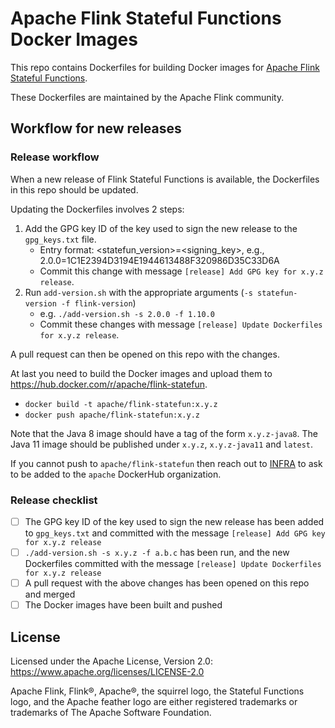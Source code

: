 Apache Flink Stateful Functions Docker Images
=============================================

This repo contains Dockerfiles for building Docker images for [Apache Flink Stateful Functions](https://github.com/apache/flink-statefun).

These Dockerfiles are maintained by the Apache Flink community.

Workflow for new releases
-------------------------

### Release workflow

When a new release of Flink Stateful Functions is available, the Dockerfiles in this repo should be updated.

Updating the Dockerfiles involves 2 steps:

1. Add the GPG key ID of the key used to sign the new release to the `gpg_keys.txt` file.
    * Entry format: <statefun_version>=<signing_key>, e.g., 2.0.0=1C1E2394D3194E1944613488F320986D35C33D6A
    * Commit this change with message `[release] Add GPG key for x.y.z release`.
2. Run `add-version.sh` with the appropriate arguments (`-s statefun-version -f flink-version`)
    * e.g. `./add-version.sh -s 2.0.0 -f 1.10.0`
    * Commit these changes with message `[release] Update Dockerfiles for x.y.z release`.

A pull request can then be opened on this repo with the changes.

At last you need to build the Docker images and upload them to https://hub.docker.com/r/apache/flink-statefun.

* `docker build -t apache/flink-statefun:x.y.z`
* `docker push apache/flink-statefun:x.y.z`

Note that the Java 8 image should have a tag of the form `x.y.z-java8`.
The Java 11 image should be published under `x.y.z`, `x.y.z-java11` and `latest`.

If you cannot push to `apache/flink-statefun` then reach out to [INFRA](https://issues.apache.org/jira/projects/INFRA/issues) to ask to be added to the `apache` DockerHub organization.

### Release checklist

- [ ] The GPG key ID of the key used to sign the new release has been added to `gpg_keys.txt` and
      committed with the message `[release] Add GPG key for x.y.z release`
- [ ] `./add-version.sh -s x.y.z -f a.b.c` has been run, and the new Dockerfiles committed with
      the message `[release] Update Dockerfiles for x.y.z release`
- [ ] A pull request with the above changes has been opened on this repo and merged
- [ ] The Docker images have been built and pushed

License
-------

Licensed under the Apache License, Version 2.0: https://www.apache.org/licenses/LICENSE-2.0

Apache Flink, Flink®, Apache®, the squirrel logo, the Stateful Functions logo, and the Apache feather logo are either
registered trademarks or trademarks of The Apache Software Foundation.
